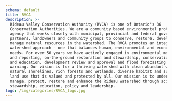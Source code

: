 ```yaml
---
schema: default
title: RVCA
description: >-
  Rideau Valley Conservation Authority (RVCA) is one of Ontario's 36
  Conservation Authorities. We are a community based environmental protection
  agency that works closely with municipal, provincial and federal government
  partners, landowners and community groups to conserve, restore, develop and
  manage natural resources in the watershed. The RVCA promotes an integrated
  watershed approach - one that balances human, environmental and economic
  needs. For over 50 years we have actively engaged in environmental monitoring
  and reporting, on-the-ground restoration and stewardship, conservation lands
  and education, development review and approval and flood forecasting and
  warning. Our vision is for a thriving watershed with clean abundant water,
  natural shorelines, rich forests and wetlands, diverse habitat and sustainable
  land use that is valued and protected by all. Our mission is to understand,
  manage, protect, restore and enhance the Rideau watershed through science,
  stewardship, education, policy and leadership.
logo: /img/categories/RVCA_logo.jpg
---
```

